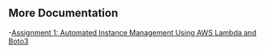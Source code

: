 ## More Documentation
-[Assignment 1: Automated Instance Management Using AWS Lambda and Boto3](README-EC2.md)
